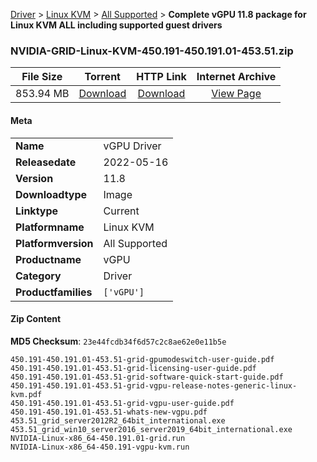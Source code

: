
[Driver](/README.md)  >  [Linux KVM](/index/Driver/Linux_KVM.md)  >  [All Supported](/index/Driver/Linux_KVM/All_Supported.md)  >  **Complete vGPU 11.8 package for Linux KVM ALL including supported guest drivers**


### NVIDIA-GRID-Linux-KVM-450.191-450.191.01-453.51.zip

| **File Size** | **Torrent**  | **HTTP Link** | **Internet Archive** |
|:-------------:|:------------:|:-------------:|:--------------------:|
| 853.94 MB |  [Download](https://archive.org/download/nvgpu_NVIDIA-GRID-Linux-KVM-450.191-450.191.01-453.51.zip/nvgpu_NVIDIA-GRID-Linux-KVM-450.191-450.191.01-453.51.zip_archive.torrent)       | [Download](https://archive.org/compress/nvgpu_NVIDIA-GRID-Linux-KVM-450.191-450.191.01-453.51.zip) | [View Page](https://archive.org/details/nvgpu_NVIDIA-GRID-Linux-KVM-450.191-450.191.01-453.51.zip)       |

#### Meta

<table>
<tr><td><strong>Name</strong></td><td>vGPU Driver</td></tr>
<tr><td><strong>Releasedate</strong></td><td>2022-05-16</td></tr>
<tr><td><strong>Version</strong></td><td>11.8</td></tr>
<tr><td><strong>Downloadtype</strong></td><td>Image</td></tr>
<tr><td><strong>Linktype</strong></td><td>Current</td></tr>
<tr><td><strong>Platformname</strong></td><td>Linux KVM</td></tr>
<tr><td><strong>Platformversion</strong></td><td>All Supported</td></tr>
<tr><td><strong>Productname</strong></td><td>vGPU</td></tr>
<tr><td><strong>Category</strong></td><td>Driver</td></tr>
<tr><td><strong>Productfamilies</strong></td><td><code>['vGPU']</code></td></tr>
</table>

#### Zip Content

**MD5 Checksum**: `23e44fcdb34f6d57c2c8ae62e0e11b5e`

```text
450.191-450.191.01-453.51-grid-gpumodeswitch-user-guide.pdf
450.191-450.191.01-453.51-grid-licensing-user-guide.pdf
450.191-450.191.01-453.51-grid-software-quick-start-guide.pdf
450.191-450.191.01-453.51-grid-vgpu-release-notes-generic-linux-kvm.pdf
450.191-450.191.01-453.51-grid-vgpu-user-guide.pdf
450.191-450.191.01-453.51-whats-new-vgpu.pdf
453.51_grid_server2012R2_64bit_international.exe
453.51_grid_win10_server2016_server2019_64bit_international.exe
NVIDIA-Linux-x86_64-450.191.01-grid.run
NVIDIA-Linux-x86_64-450.191-vgpu-kvm.run
```